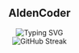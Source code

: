 <div align="center">
  <h2>AldenCoder</h2>

  <a>
    <img src="https://readme-typing-svg.demolab.com?font=Fira+Code&pause=1000&color=F7F7F7&width=535&lines=Full-Stack+Web+App+%26+Blockchain+Developer;Focused+on+automation%2C+AI%2C+and+optimization;Exploring+AI-driven+automation+and+databases;Always+learning%2C+building%2C+and+collaborating" alt="Typing SVG" />
  </a>

  <br />

  <a> 
    <img src="https://streak-stats.demolab.com?user=AldenCoder&theme=highcontrast&card_width=535" alt="GitHub Streak" />
  </a>
  
  <br />
</div>
